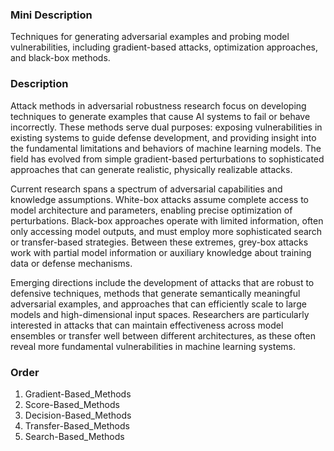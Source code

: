 ### Mini Description

Techniques for generating adversarial examples and probing model vulnerabilities, including gradient-based attacks, optimization approaches, and black-box methods.

### Description

Attack methods in adversarial robustness research focus on developing techniques to generate examples that cause AI systems to fail or behave incorrectly. These methods serve dual purposes: exposing vulnerabilities in existing systems to guide defense development, and providing insight into the fundamental limitations and behaviors of machine learning models. The field has evolved from simple gradient-based perturbations to sophisticated approaches that can generate realistic, physically realizable attacks.

Current research spans a spectrum of adversarial capabilities and knowledge assumptions. White-box attacks assume complete access to model architecture and parameters, enabling precise optimization of perturbations. Black-box approaches operate with limited information, often only accessing model outputs, and must employ more sophisticated search or transfer-based strategies. Between these extremes, grey-box attacks work with partial model information or auxiliary knowledge about training data or defense mechanisms.

Emerging directions include the development of attacks that are robust to defensive techniques, methods that generate semantically meaningful adversarial examples, and approaches that can efficiently scale to large models and high-dimensional input spaces. Researchers are particularly interested in attacks that can maintain effectiveness across model ensembles or transfer well between different architectures, as these often reveal more fundamental vulnerabilities in machine learning systems.

### Order

1. Gradient-Based_Methods
2. Score-Based_Methods
3. Decision-Based_Methods
4. Transfer-Based_Methods
5. Search-Based_Methods
